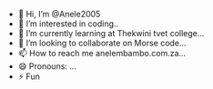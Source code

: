- 👋 Hi, I’m @Anele2005
- 👀 I’m interested in coding..
- 🌱 I’m currently learning at Thekwini tvet college...
- 💞️ I’m looking to collaborate on Morse code...
- 📫 How to reach me anelembambo.com.za...
- 😄 Pronouns: ...
- ⚡ Fun 

<!---
Anele2005/Anele2005 is a ✨ special ✨ repository because its `README.md` (this file) appears on your GitHub profile.
You can click the Preview link to take a look at your changes.
---

## What is Morse Code?
Morse code is a method of encoding text characters as sequences of dots (.) and dashes (-). It enables communication over long distances through visual signals, sound, or radio waves. Each letter of the alphabet, numeral, and some punctuation are represented by a unique sequence of dots and dashes.

## Historical Context
Morse code was developed in the early 1830s by Samuel Morse and Alfred Vail for use with the electric telegraph. It became a standard for long-distance communication, especially in maritime and military contexts, due to its simplicity and reliability. Morse code played a crucial role during the World Wars and remains useful in emergency situations where voice communication is not possible.

## How Morse Code System Works
Morse code encodes characters using short signals called dots (.) and longer signals called dashes (-):
- **Dot (.)**: Represents a short signal lasting one time unit.
- **Dash (-)**: Represents a longer signal lasting three time units.

Spacing rules:
- The space between parts of the same letter: one time unit.
- The space between letters: three time units.
- The space between words: seven time units.

**Example:**
- The letter 'A' is encoded as `.-`
- The letter 'B' is `-...`
- The number '1' is `.----`

This system's simplicity and efficiency have allowed Morse code to be used in various forms of communication for nearly two centuries.
